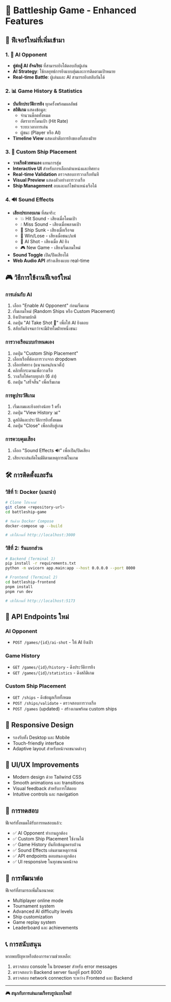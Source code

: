 # 🚢 Battleship Game - Enhanced Features

## 🎯 ฟีเจอร์ใหม่ที่เพิ่มเข้ามา

### 1. 🤖 AI Opponent
- **คู่ต่อสู้ AI อัจฉริยะ** ที่สามารถยิงโต้ตอบกับผู้เล่น
- **AI Strategy**: ใช้กลยุทธ์การยิงแบบสุ่มและการติดตามเป้าหมาย
- **Real-time Battle**: ผู้เล่นและ AI สามารถยิงสลับกันได้

### 2. 📊 Game History & Statistics
- **บันทึกประวัติการยิง** ทุกครั้งพร้อมผลลัพธ์
- **สถิติเกม** แสดงข้อมูล:
  - จำนวนช็อตทั้งหมด
  - อัตราการโดนเป้า (Hit Rate)
  - ระยะเวลาการเล่น
  - ผู้ชนะ (Player หรือ AI)
- **Timeline View** แสดงลำดับการยิงของทั้งสองฝ่าย

### 3. 🎯 Custom Ship Placement
- **วางเรือด้วยตนเอง** แทนการสุ่ม
- **Interactive UI** สำหรับการเลือกตำแหน่งและทิศทาง
- **Real-time Validation** ตรวจสอบการวางเรือทันที
- **Visual Preview** แสดงตัวอย่างการวางเรือ
- **Ship Management** ลบและแก้ไขตำแหน่งเรือได้

### 4. 🔊 Sound Effects
- **เสียงประกอบเกม** ที่สมจริง:
  - 💥 Hit Sound - เสียงเมื่อโดนเป้า
  - 💧 Miss Sound - เสียงเมื่อพลาดเป้า
  - 🚢 Ship Sunk - เสียงเมื่อเรือจม
  - 🎉 Win/Lose - เสียงเมื่อชนะ/แพ้
  - 🤖 AI Shot - เสียงเมื่อ AI ยิง
  - 🎮 New Game - เสียงเริ่มเกมใหม่
- **Sound Toggle** เปิด/ปิดเสียงได้
- **Web Audio API** สร้างเสียงแบบ real-time

## 🎮 วิธีการใช้งานฟีเจอร์ใหม่

### การเล่นกับ AI
1. เลือก "Enable AI Opponent" ก่อนเริ่มเกม
2. เริ่มเกมใหม่ (Random Ships หรือ Custom Placement)
3. ยิงเป้าตามปกติ
4. กดปุ่ม "AI Take Shot 🤖" เพื่อให้ AI ยิงตอบ
5. สลับกันยิงจนกว่าจะมีฝ่ายใดฝ่ายหนึ่งชนะ

### การวางเรือแบบกำหนดเอง
1. กดปุ่ม "Custom Ship Placement"
2. เลือกเรือที่ต้องการวางจาก dropdown
3. เลือกทิศทาง (แนวนอน/แนวตั้ง)
4. คลิกที่กระดานเพื่อวางเรือ
5. วางเรือให้ครบทุกลำ (6 ลำ)
6. กดปุ่ม "เสร็จสิ้น" เพื่อเริ่มเกม

### การดูประวัติเกม
1. เริ่มเกมและยิงอย่างน้อย 1 ครั้ง
2. กดปุ่ม "View History 📊"
3. ดูสถิติและประวัติการยิงทั้งหมด
4. กดปุ่ม "Close" เพื่อกลับสู่เกม

### การควบคุมเสียง
1. เลือก "Sound Effects 🔊" เพื่อเปิด/ปิดเสียง
2. เสียงจะเล่นอัตโนมัติตามเหตุการณ์ในเกม

## 🛠️ การติดตั้งและรัน

### วิธีที่ 1: Docker (แนะนำ)
```bash
# Clone โปรเจกต์
git clone <repository-url>
cd battleship-game

# รันด้วย Docker Compose
docker-compose up --build

# เข้าใช้งานที่ http://localhost:3000
```

### วิธีที่ 2: รันแยกส่วน
```bash
# Backend (Terminal 1)
pip install -r requirements.txt
python -m uvicorn app.main:app --host 0.0.0.0 --port 8000

# Frontend (Terminal 2)
cd battleship-frontend
pnpm install
pnpm run dev

# เข้าใช้งานที่ http://localhost:5173
```

## 🔧 API Endpoints ใหม่

### AI Opponent
- `POST /games/{id}/ai-shot` - ให้ AI ยิงเป้า

### Game History
- `GET /games/{id}/history` - ดึงประวัติการยิง
- `GET /games/{id}/statistics` - ดึงสถิติเกม

### Custom Ship Placement
- `GET /ships` - ดึงข้อมูลเรือทั้งหมด
- `POST /ships/validate` - ตรวจสอบการวางเรือ
- `POST /games` (updated) - สร้างเกมพร้อม custom ships

## 📱 Responsive Design
- รองรับทั้ง Desktop และ Mobile
- Touch-friendly interface
- Adaptive layout สำหรับหน้าจอขนาดต่างๆ

## 🎨 UI/UX Improvements
- Modern design ด้วย Tailwind CSS
- Smooth animations และ transitions
- Visual feedback สำหรับการโต้ตอบ
- Intuitive controls และ navigation

## 🧪 การทดสอบ
ฟีเจอร์ทั้งหมดได้รับการทดสอบแล้ว:
- ✅ AI Opponent ทำงานถูกต้อง
- ✅ Custom Ship Placement ใช้งานได้
- ✅ Game History บันทึกข้อมูลครบถ้วน
- ✅ Sound Effects เล่นตามเหตุการณ์
- ✅ API endpoints ตอบสนองถูกต้อง
- ✅ UI responsive ในทุกขนาดหน้าจอ

## 🚀 การพัฒนาต่อ
ฟีเจอร์ที่สามารถเพิ่มในอนาคต:
- Multiplayer online mode
- Tournament system
- Advanced AI difficulty levels
- Ship customization
- Game replay system
- Leaderboard และ achievements

## 📞 การสนับสนุน
หากพบปัญหาหรือต้องการความช่วยเหลือ:
1. ตรวจสอบ console ใน browser สำหรับ error messages
2. ตรวจสอบว่า Backend server รันอยู่ที่ port 8000
3. ตรวจสอบ network connection ระหว่าง Frontend และ Backend

---

**🎮 สนุกกับการเล่นเกมเรือรบรูปแบบใหม่!**


